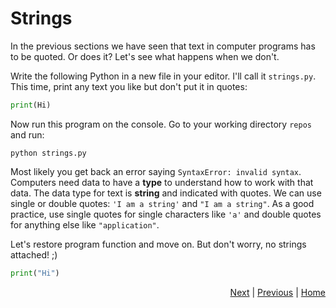 # Strings

In the previous sections we have seen that text in computer programs has to be quoted. Or does it? Let's see what happens when we don't.

Write the following Python in a new file in your editor. I'll call it `strings.py`. This time, print any text you like but don't put it in quotes:

```python
print(Hi)
```

Now run this program on the console. Go to your working directory `repos` and run:
```
python strings.py
```

Most likely you get back an error saying `SyntaxError: invalid syntax`. Computers need data to have a **type** to understand how to work with that data. The data type for text is **string** and indicated with quotes. We can use single or double quotes: `'I am a string'` and `"I am a string"`. As a good practice, use single quotes for single characters like `'a'` and double quotes for anything else like `"application"`.

Let's restore program function and move on. But don't worry, no strings attached! ;)

```python
print("Hi")
```

<div style="text-align: right">
<a href="strings-2.html">Next</a> | 
<a href="say-what-you-mean.html">Previous</a> | 
<a href="index.html">Home</a>
</div>